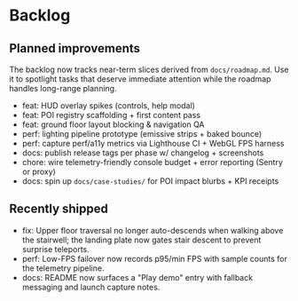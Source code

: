 # Backlog

## Planned improvements

The backlog now tracks near-term slices derived from `docs/roadmap.md`. Use it to spotlight
tasks that deserve immediate attention while the roadmap handles long-range planning.

- feat: HUD overlay spikes (controls, help modal)
- feat: POI registry scaffolding + first content pass
- feat: ground floor layout blocking & navigation QA
- perf: lighting pipeline prototype (emissive strips + baked bounce)
- perf: capture perf/a11y metrics via Lighthouse CI + WebGL FPS harness
- docs: publish release tags per phase w/ changelog + screenshots
- chore: wire telemetry-friendly console budget + error reporting (Sentry or proxy)
- docs: spin up `docs/case-studies/` for POI impact blurbs + KPI receipts

## Recently shipped

- fix: Upper floor traversal no longer auto-descends when walking above the stairwell;
  the landing plate now gates stair descent to prevent surprise teleports.
- perf: Low-FPS failover now records p95/min FPS with sample counts for the telemetry pipeline.
- docs: README now surfaces a "Play demo" entry with fallback messaging and launch capture notes.
